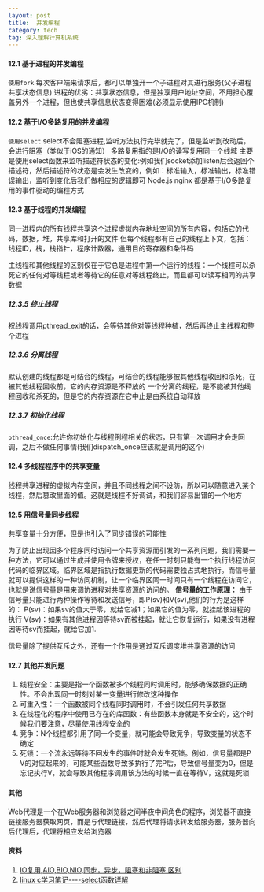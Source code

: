 ```yaml
---
layout: post
title:  并发编程
category: tech
tag: 深入理解计算机系统
--- 
```


#### 12.1 基于进程的并发编程
`使用fork`
每次客户端来请求后，都可以单独开一个子进程对其进行服务(父子进程共享状态信息)
进程的优劣：共享状态信息，但是独享用户地址空间，不用担心覆盖另外一个进程，但也使共享信息状态变得困难(必须显示使用IPC机制)

#### 12.2 基于I/O多路复用的并发编程
`使用select`
select不会阻塞进程,监听方法执行完毕就完了，但是监听到改动后，会进行阻塞（类似于iOS的通知）
多路复用指的是I/O的读写复用同一个线城
主要是使用select函数来监听描述符状态的变化:例如我们socket添加listen后会返回个描述符，然后描述符的状态是会发生改变的，例如：标准输入，标准输出，标准错误输出，监听到变化后我们做相应的逻辑即可
Node.js nginx 都是基于I/O多路复用的事件驱动的编程方式

#### 12.3 基于线程的并发编程
同一进程内的所有线程共享这个进程虚拟内存地址空间的所有内容，包括它的代码，数据，堆，共享库和打开的文件
但每个线程都有自己的线程上下文，包括：线程ID，栈，栈指针，程序计数器，通用目的寄存器和条件码

主线程和其他线程的区别仅在于它总是进程中第一个运行的线程：一个线程可以杀死它的任何对等线程或者等待它的任意对等线程终止，而且都可以读写相同的共享数据

##### 12.3.5 终止线程
祝线程调用pthread_exit的话，会等待其他对等线程种植，然后再终止主线程和整个进程

##### 12.3.6 分离线程
默认创建的线程都是可结合的线程，可结合的线程能够被其他线程收回和杀死，在被其他线程回收前，它的内存资源是不释放的
一个分离的线程，是不能被其他线程回收和杀死的，但是它的内存资源在它中止是由系统自动释放

##### 12.3.7 初始化线程
`pthread_once`:允许你初始化与线程例程相关的状态，只有第一次调用才会走回调，之后不做任何事情(我们dispatch_once应该就是调用的这个)

#### 12.4 多线程程序中的共享变量

线程共享进程的虚拟内存空间，并且不同线程之间不设防，所以可以随意进入某个线程，然后篡改里面的值。这就是线程不好调试，和我们容易出错的一个地方


#### 12.5 用信号量同步线程
共享变量十分方便，但是也引入了同步错误的可能性

为了防止出现因多个程序同时访问一个共享资源而引发的一系列问题，我们需要一种方法，它可以通过生成并使用令牌来授权，在任一时刻只能有一个执行线程访问代码的临界区域。临界区域是指执行数据更新的代码需要独占式地执行。而信号量就可以提供这样的一种访问机制，让一个临界区同一时间只有一个线程在访问它，也就是说信号量是用来调协进程对共享资源的访问的。
**信号量的工作原理：**
由于信号量只能进行两种操作等待和发送信号，即P(sv)和V(sv),他们的行为是这样的：
P(sv)：如果sv的值大于零，就给它减1；如果它的值为零，就挂起该进程的执行
V(sv)：如果有其他进程因等待sv而被挂起，就让它恢复运行，如果没有进程因等待sv而挂起，就给它加1.

信号量除了提供互斥之外，还有一个作用是通过互斥调度堆共享资源的访问

#### 12.7 其他并发问题
1. 线程安全：主要是指一个函数被多个线程同时调用时，能够确保数据的正确性。不会出现同一时刻对某一变量进行修改这种操作
2. 可重入性：一个函数被同个线程同时调用时，不会引发任何共享数据
3. 在线程化的程序中使用已存在的库函数：有些函数本身就是不安全的，这个时候我们要注意，尽量使用线程安全的
4. 竞争：N个线程都引用了同一个变量，就可能会导致竞争，导致变量的状态不确定
5. 死锁：一个流永远等待不回发生的事件时就会发生死锁。例如，信号量都是P V的对应起来的，可能某些函数导致多执行了完P后，导致信号量变为0，但是忘记执行V，就会导致其他程序调用该方法的时候一直在等待V，这就是死锁

#### 其他
Web代理是一个在Web服务器和浏览器之间半夜中间角色的程序，浏览器不直接链接服务器获取网页，而是与代理链接，然后代理将请求转发给服务器，服务器向后代理后，代理将相应发给浏览器

#### 资料
1. [IO复用,AIO,BIO,NIO,同步，异步，阻塞和非阻塞 区别](http://www.cnblogs.com/aspirant/p/6877350.html?utm_source=itdadao&utm_medium=referral)
2. [linux c学习笔记----select函数详解](http://lobert.iteye.com/blog/1768502)